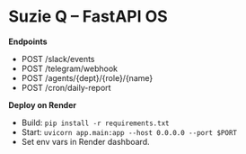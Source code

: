 
# Suzie Q – FastAPI OS

**Endpoints**
- POST /slack/events
- POST /telegram/webhook
- POST /agents/{dept}/{role}/{name}
- POST /cron/daily-report

**Deploy on Render**
- Build: `pip install -r requirements.txt`
- Start: `uvicorn app.main:app --host 0.0.0.0 --port $PORT`
- Set env vars in Render dashboard.
